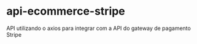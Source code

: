 # api-ecommerce-stripe

API utilizando o axios para integrar com a API do gateway de pagamento Stripe
